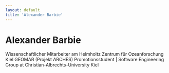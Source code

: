 ```yaml
---
layout: default
title: 'Alexander Barbie'
---
```


# Alexander Barbie

Wissenschaftlicher Mitarbeiter am Helmholtz Zentrum für Ozeanforschung Kiel GEOMAR (Projekt ARCHES)
Promotionsstudent | Software Engineering Group at Christian-Albrechts-University Kiel